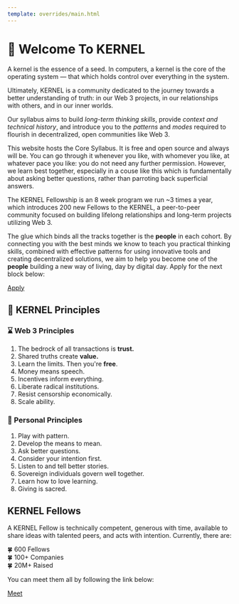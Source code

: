 ```yaml
---
template: overrides/main.html
---
```


# 🌱 Welcome To KERNEL

A kernel is the essence of a seed. In computers, a kernel is the core of the operating system — that which holds control over everything in the system.

Ultimately, KERNEL is a community dedicated to the journey towards a better understanding of truth: in our Web 3 projects, in our relationships with others, and in our inner worlds.

Our syllabus aims to build *long-term thinking skills*, provide *context and technical history*, and introduce you to the *patterns* and *modes* required to flourish in decentralized, open communities like Web 3.

This website hosts the Core Syllabus. It is free and open source and always will be. You can go through it whenever you like, with whomever you like, at whatever pace you like: you do not need any further permission. However, we learn best together, especially in a couse like this which is fundamentally about asking better questions, rather than parroting back superficial answers.

The KERNEL Fellowship is an 8 week program we run ~3 times a year, which introduces 200 new Fellows to the KERNEL, a peer-to-peer community focused on building lifelong relationships and long-term projects utilizing Web 3. 

The glue which binds all the tracks together is the **people** in each cohort. By connecting you with the best minds we know to teach you practical thinking skills, combined with effective patterns for using innovative tools and creating decentralized solutions, we aim to help you become one of the **people** building a new way of living, day by digital day. Apply for the next block below:

<div markdown="1" class="apply-link">
<a href="https://apply.kernel.community" target="_blank" rel="noopener noreferrer">Apply</a>
</div>

## 🧐 KERNEL Principles

<div markdown="1" class="card half sidebar gemoji">

### ⌛️ Web 3 Principles

1. The bedrock of all transactions is **trust.**
2. Shared truths create **value.**
3. Learn the limits. Then you're **free**. 
4. Money means speech.
5. Incentives inform everything.
5. Liberate radical institutions.
7. Resist censorship economically.
8. Scale ability.

</div>

<div markdown="1" class="card half sidebar gemoji">

### 🌈 Personal Principles

1. Play with pattern.
2. Develop the means to mean.
3. Ask better questions. 
4. Consider your intention first.
5. Listen to and tell better stories.
6. Sovereign individuals govern well together.
7. Learn how to love learning. 
8. Giving is sacred.

</div>

## KERNEL Fellows

A KERNEL Fellow is technically competent, generous with time, available to share ideas with talented peers, and acts with intention. Currently, there are:

🍀 600 Fellows <br/>
🍀 100+ Companies <br/>
🍀 20M+ Raised <br/>

You can meet them all by following the link below:

<div markdown="1" class="apply-link">
<a href="https://www.notion.so/What-is-KERNEL-b9520eb29d954f5fb709150cae3975b1" target="_blank" rel="noopener noreferrer">Meet</a>
</div>